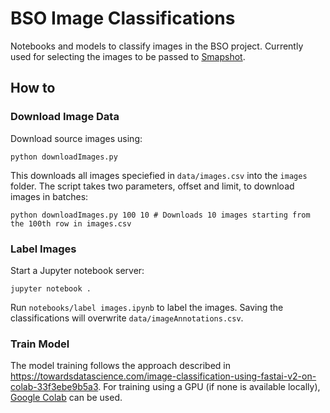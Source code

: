 # BSO Image Classifications

Notebooks and models to classify images in the BSO project. Currently used for selecting the images to be passed to [Smapshot](https://smapshot.heig-vd.ch/).

## How to

### Download Image Data

Download source images using:

```
python downloadImages.py
```

This downloads all images speciefied in `data/images.csv` into the `images` folder. The script takes two parameters, offset and limit, to download images in batches:

```
python downloadImages.py 100 10 # Downloads 10 images starting from the 100th row in images.csv
```

### Label Images

Start a Jupyter notebook server:

```
jupyter notebook .
```

Run `notebooks/label images.ipynb` to label the images. Saving the classifications will overwrite `data/imageAnnotations.csv`.

### Train Model

The model training follows the approach described in https://towardsdatascience.com/image-classification-using-fastai-v2-on-colab-33f3ebe9b5a3. For training using a GPU (if none is available locally), [Google Colab](https://colab.research.google.com/) can be used.